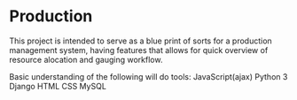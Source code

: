 # Production

This project is intended to serve as a blue print of sorts for a production management system, having features that allows for quick overview of resource alocation and gauging workflow.

Basic understanding of the following will do 
tools:
JavaScript(ajax)
Python 3
Django
HTML CSS
MySQL